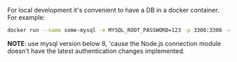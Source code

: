 For local development it's convenient to have a DB in a docker container. For example: 

```bash
docker run --name some-mysql -e MYSQL_ROOT_PASSWORD=123 -p 3306:3306 -d mysql:5
```

**NOTE**: use mysql version below 8, 'cause the Node.js connection module doesn't have the latest
authentication changes implemented.
